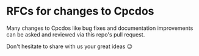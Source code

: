 # RFCs for changes to Cpcdos

Many changes to Cpcdos like bug fixes and documentation improvements can be asked and reviewed via this repo's pull request.


Don't hesitate to share with us your great ideas 😉
